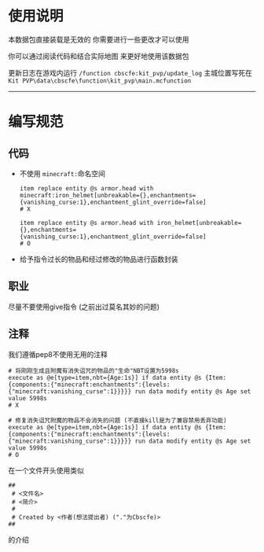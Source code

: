 # 使用说明

本数据包直接装载是无效的
你需要进行一些更改才可以使用

你可以通过阅读代码和结合实际地图
来更好地使用该数据包

更新日志在游戏内运行 `/function cbscfe:kit_pvp/update_log`
主城位置写死在 `Kit PVP\data\cbscfe\function\kit_pvp\main.mcfunction`

---

# 编写规范

## 代码

- 不使用 `minecraft:`命名空间
  ```mcfunction
  item replace entity @s armor.head with minecraft:iron_helmet[unbreakable={},enchantments={vanishing_curse:1},enchantment_glint_override=false]
  # X

  item replace entity @s armor.head with iron_helmet[unbreakable={},enchantments={vanishing_curse:1},enchantment_glint_override=false]
  # O
  ```
- 给予指令过长的物品和经过修改的物品进行函数封装

## 职业

尽量不要使用give指令
(之前出过莫名其妙的问题)

## 注释

我们遵循pep8不使用无用的注释

```mcfunction
# 将刚刚生成且附魔有消失诅咒的物品的"生命"NBT设置为5998s
execute as @e[type=item,nbt={Age:1s}] if data entity @s {Item:{components:{"minecraft:enchantments":{levels:{"minecraft:vanishing_curse":1}}}}} run data modify entity @s Age set value 5998s
# X

# 修复消失诅咒附魔的物品不会消失的问题 (不直接kill是为了兼容禁用丢弃功能)
execute as @e[type=item,nbt={Age:1s}] if data entity @s {Item:{components:{"minecraft:enchantments":{levels:{"minecraft:vanishing_curse":1}}}}} run data modify entity @s Age set value 5998s
# O
```

在一个文件开头使用类似

```mcfunction
##
 # <文件名>
 # <简介>
 #
 # Created by <作者(想法提出者) ("."为Cbscfe)>
##
```

的介绍
